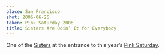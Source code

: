 ```yaml
---
place: San Francisco
shot: 2006-06-25
taken: Pink Saturday 2006
title: Sisters Are Doin’ It for Everybody
---
```


One of the [Sisters](http://thesisters.org/) at the entrance to this year’s [Pink Saturday](http://en.wikipedia.org/wiki/Pink_Saturday).
